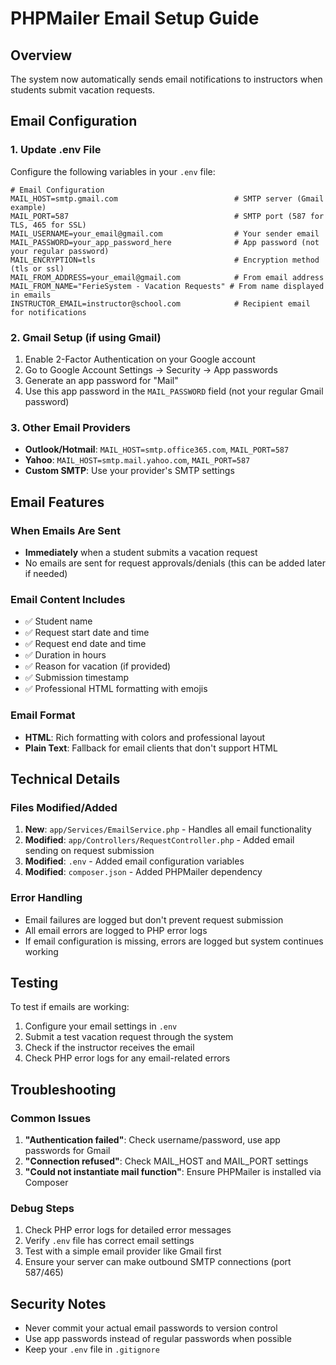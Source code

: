 # PHPMailer Email Setup Guide

## Overview
The system now automatically sends email notifications to instructors when students submit vacation requests.

## Email Configuration

### 1. Update .env File
Configure the following variables in your `.env` file:

```properties
# Email Configuration
MAIL_HOST=smtp.gmail.com                          # SMTP server (Gmail example)
MAIL_PORT=587                                     # SMTP port (587 for TLS, 465 for SSL)
MAIL_USERNAME=your_email@gmail.com                # Your sender email
MAIL_PASSWORD=your_app_password_here              # App password (not your regular password)
MAIL_ENCRYPTION=tls                               # Encryption method (tls or ssl)
MAIL_FROM_ADDRESS=your_email@gmail.com            # From email address
MAIL_FROM_NAME="FerieSystem - Vacation Requests" # From name displayed in emails
INSTRUCTOR_EMAIL=instructor@school.com            # Recipient email for notifications
```

### 2. Gmail Setup (if using Gmail)
1. Enable 2-Factor Authentication on your Google account
2. Go to Google Account Settings → Security → App passwords
3. Generate an app password for "Mail"
4. Use this app password in the `MAIL_PASSWORD` field (not your regular Gmail password)

### 3. Other Email Providers
- **Outlook/Hotmail**: `MAIL_HOST=smtp.office365.com`, `MAIL_PORT=587`
- **Yahoo**: `MAIL_HOST=smtp.mail.yahoo.com`, `MAIL_PORT=587`
- **Custom SMTP**: Use your provider's SMTP settings

## Email Features

### When Emails Are Sent
- **Immediately** when a student submits a vacation request
- No emails are sent for request approvals/denials (this can be added later if needed)

### Email Content Includes
- ✅ Student name
- ✅ Request start date and time
- ✅ Request end date and time
- ✅ Duration in hours
- ✅ Reason for vacation (if provided)
- ✅ Submission timestamp
- ✅ Professional HTML formatting with emojis

### Email Format
- **HTML**: Rich formatting with colors and professional layout
- **Plain Text**: Fallback for email clients that don't support HTML

## Technical Details

### Files Modified/Added
1. **New**: `app/Services/EmailService.php` - Handles all email functionality
2. **Modified**: `app/Controllers/RequestController.php` - Added email sending on request submission
3. **Modified**: `.env` - Added email configuration variables
4. **Modified**: `composer.json` - Added PHPMailer dependency

### Error Handling
- Email failures are logged but don't prevent request submission
- All email errors are logged to PHP error logs
- If email configuration is missing, errors are logged but system continues working

## Testing

To test if emails are working:
1. Configure your email settings in `.env`
2. Submit a test vacation request through the system
3. Check if the instructor receives the email
4. Check PHP error logs for any email-related errors

## Troubleshooting

### Common Issues
1. **"Authentication failed"**: Check username/password, use app passwords for Gmail
2. **"Connection refused"**: Check MAIL_HOST and MAIL_PORT settings
3. **"Could not instantiate mail function"**: Ensure PHPMailer is installed via Composer

### Debug Steps
1. Check PHP error logs for detailed error messages
2. Verify `.env` file has correct email settings
3. Test with a simple email provider like Gmail first
4. Ensure your server can make outbound SMTP connections (port 587/465)

## Security Notes
- Never commit your actual email passwords to version control
- Use app passwords instead of regular passwords when possible
- Keep your `.env` file in `.gitignore`
